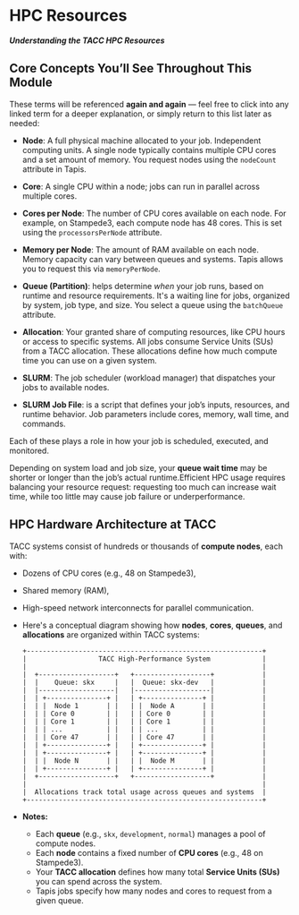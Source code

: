 # HPC Resources
***Understanding the TACC HPC Resources***

## Core Concepts You’ll See Throughout This Module

These terms will be referenced **again and again** — feel free to click into any linked term for a deeper explanation, or simply return to this list later as needed:

* **Node**: A full physical machine allocated to your job. Independent computing units. A single node typically contains multiple CPU cores and a set amount of memory. You request nodes using the `nodeCount` attribute in Tapis.
* **Core**: A single CPU within a node; jobs can run in parallel across multiple cores.
* **Cores per Node**: The number of CPU cores available on each node. For example, on Stampede3, each compute node has 48 cores. This is set using the `processorsPerNode` attribute.
* **Memory per Node**: The amount of RAM available on each node. Memory capacity can vary between queues and systems. Tapis allows you to request this via `memoryPerNode`.
* **Queue (Partition)**: helps determine *when* your job runs, based on runtime and resource requirements. It's a waiting line for jobs, organized by system, job type, and size. You select a queue using the `batchQueue` attribute. 
    

* **Allocation**: Your granted share of computing resources, like CPU hours or access to specific systems. All jobs consume Service Units (SUs) from a TACC allocation. These allocations define how much compute time you can use on a given system.
* **SLURM**: The job scheduler (workload manager) that dispatches your jobs to available nodes.
* **SLURM Job File**: is a script that defines your job’s inputs, resources, and runtime behavior. Job parameters include cores, memory, wall time, and commands.

Each of these plays a role in how your job is scheduled, executed, and monitored.

Depending on system load and job size, your **queue wait time** may be shorter or longer than the job’s actual runtime.Efficient HPC usage requires balancing your resource request: requesting too much can increase wait time, while too little may cause job failure or underperformance.



## HPC Hardware Architecture at TACC

TACC systems consist of hundreds or thousands of **compute nodes**, each with:

* Dozens of CPU cores (e.g., 48 on Stampede3),
* Shared memory (RAM),
* High-speed network interconnects for parallel communication.

* Here's a conceptual diagram showing how **nodes**, **cores**, **queues**, and **allocations** are organized within TACC systems:

    ```
    +-----------------------------------------------------------+
    |                  TACC High-Performance System             |
    |                                                           |
    |  +-------------------+   +-------------------+            |
    |  |    Queue: skx     |   |  Queue: skx-dev   |            |
    |  |-------------------|   |-------------------|            |
    |  | +---------------+ |   | +---------------+ |            |
    |  | |  Node 1       | |   | |  Node A       | |            |
    |  | | Core 0        | |   | | Core 0        | |            |
    |  | | Core 1        | |   | | Core 1        | |            |
    |  | | ...           | |   | | ...           | |            |
    |  | | Core 47       | |   | | Core 47       | |            |
    |  | +---------------+ |   | +---------------+ |            |
    |  | +---------------+ |   | +---------------+ |            |
    |  | |  Node N       | |   | |  Node M       | |            |
    |  | +---------------+ |   | +---------------+ |            |
    |  +-------------------+   +-------------------+            |
    |                                                           |
    |  Allocations track total usage across queues and systems  |
    +-----------------------------------------------------------+
    ```

* **Notes:**
    
    * Each **queue** (e.g., `skx`, `development`, `normal`) manages a pool of compute nodes.
    * Each **node** contains a fixed number of **CPU cores** (e.g., 48 on Stampede3).
    * Your **TACC allocation** defines how many total **Service Units (SUs)** you can spend across the system.
    * Tapis jobs specify how many nodes and cores to request from a given queue.

